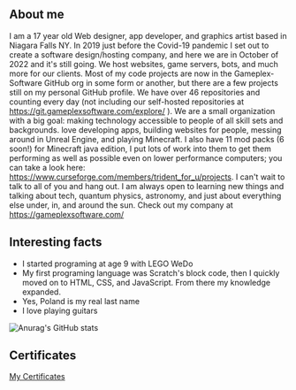 ## About me

I am a 17 year old Web designer, app developer, and graphics artist based in Niagara Falls NY. In 2019 just before the Covid-19 pandemic I set out to create a software design/hosting company, and here we are in October of 2022 and it's still going. We host websites, game servers, bots, and much more for our clients. Most of my code projects are now in the Gameplex-Software GitHub org in some form or another, but there are a few projects still on my personal GitHub profile. We have over 46 repositories and counting every day (not including our self-hosted repositories at https://git.gameplexsoftware.com/explore/ ). We are a small organization with a big goal: making technology accessible to people of all skill sets and backgrounds. love developing apps, building websites for people, messing around in Unreal Engine, and playing Minecraft. I also have 11 mod packs (6 soon!) for Minecraft java edition, I put lots of work into them to get them performing as well as possible even on lower performance computers; you can take a look here: https://www.curseforge.com/members/trident_for_u/projects. I can't wait to talk to all of you and hang out. I am always open to learning new things and talking about tech, quantum physics, astronomy, and just about everything else under, in, and around the sun. Check out my company at https://gameplexsoftware.com/

## Interesting facts
- I started programing at age 9 with LEGO WeDo
- My  first programing language was Scratch's block code, then I quickly moved on to HTML, CSS, and JavaScript. From there my knowledge expanded.
- Yes, Poland is my real last name
- I love playing guitars

![Anurag's GitHub stats](https://github-readme-stats.vercel.app/api?username=tristanpoland&count_private=true&theme=dark&show_icons=true&custom_title=My%20stats)


## Certificates

[My Certificates](https://github.com/tristanpoland/tristanpoland/blob/main/certificates.md)
